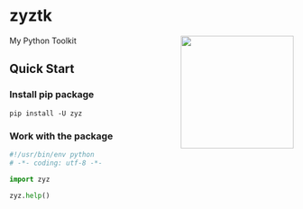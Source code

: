 # zyztk

[<img src="https://avatars2.githubusercontent.com/u/54104471" align="right" width="200">](https://github.com/zhouyuanzhen)

My Python Toolkit

## Quick Start

### Install pip package

```shell
pip install -U zyz
```

### Work with the package

```python
#!/usr/bin/env python
# -*- coding: utf-8 -*-

import zyz

zyz.help()
```
